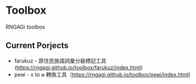 # Toolbox

RNGAGi toolbox

## Current Porjects
- farukuz - 原住民族語詞彙分級標記工具 (https://rngagi.github.io/toolbox/farukuz/index.html)
- peʉi - x to ʉ 轉換工具（https://rngagi.github.io/toolbox/peʉi/index.html)
